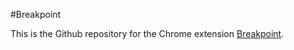 #Breakpoint

This is the Github repository for the Chrome extension [Breakpoint](https://chrome.google.com/webstore/detail/breakpoint/jakokfjpnhpnhilgnlnkaihmkhdfhhmh?hl=en-GB).